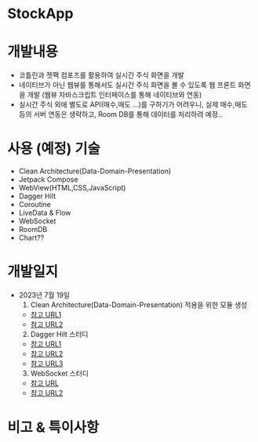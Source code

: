 # StockApp

# 개발내용
- 코틀린과 젯팩 컴포즈를 활용하여 실시간 주식 화면을 개발
- 네이티브가 아닌 웹뷰를 통해서도 실시간 주식 화면을 볼 수 있도록 웹 프론트 화면을 개발
  (웹뷰 자바스크립트 인터페이스를 통해 네이티브와 연동)
- 실시간 주식 외에 별도로 API(매수,매도 ...)를 구하기가 어려우니, 
  실제 매수,매도 등의 서버 연동은 생략하고, Room DB를 통해 데이터를 처리하려 예정..

# 사용 (예정) 기술 
- Clean Architecture(Data-Domain-Presentation)
- Jetpack Compose
- WebView(HTML,CSS,JavaScript)
- Dagger Hilt
- Coroutine
- LiveData & Flow
- WebSocket
- RoomDB
- Chart??

# 개발일지
- 2023년 7월 19일
  1. Clean Architecture(Data-Domain-Presentation) 적용을 위한 모듈 생성  
  * [참고 URL1](https://heegs.tistory.com/61)
  * [참고 URL2](https://jungwoon.github.io/android/2021/04/12/Android-CleanArchitecture.html)
  2. Dagger Hilt 스터디
  * [참고 URL1](https://developer.android.com/training/dependency-injection/hilt-android?hl=ko#setup)
  * [참고 URL2](https://velog.io/@hhi-5258/Hilt%EB%A5%BC-%EC%82%AC%EC%9A%A9%ED%95%9C-DIDependency-Injection)
  * [참고 URL3](https://jkroh.tistory.com/33)
  3. WebSocket 스터디
  * [참고 URL](https://sas-study.tistory.com/432)
  * [참고 URL2](https://velog.io/@heetaeheo/OkHttp-WebSocket)
# 비고 & 특이사항
